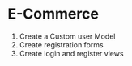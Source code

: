 # E-Commerce

1. Create a Custom user Model
2. Create registration forms
3. Create login and register views